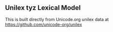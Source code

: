 Unilex tyz Lexical Model
----------------------

This is built directly from Unicode.org unilex data at
https://github.com/unicode-org/unilex
